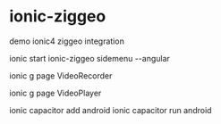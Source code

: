 # ionic-ziggeo
demo ionic4 ziggeo integration

ionic start ionic-ziggeo sidemenu --angular

ionic g page VideoRecorder

ionic g page VideoPlayer

ionic capacitor add android
ionic capacitor run android